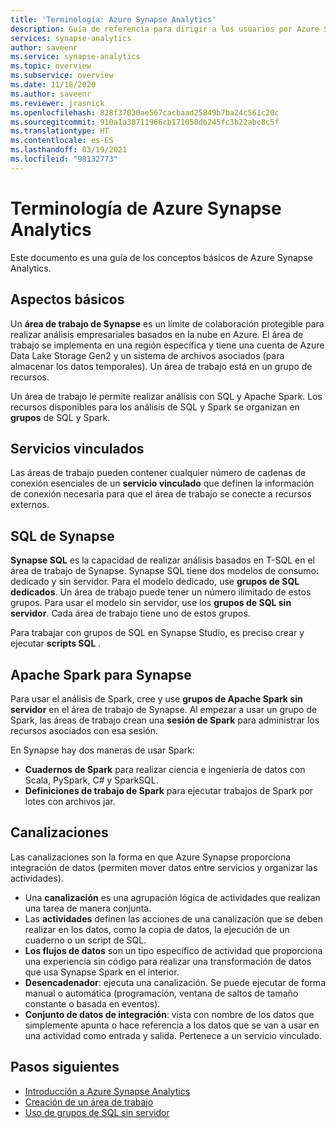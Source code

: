 ```yaml
---
title: 'Terminología: Azure Synapse Analytics'
description: Guía de referencia para dirigir a los usuarios por Azure Synapse Analytics
services: synapse-analytics
author: saveenr
ms.service: synapse-analytics
ms.topic: overview
ms.subservice: overview
ms.date: 11/18/2020
ms.author: saveenr
ms.reviewer: jrasnick
ms.openlocfilehash: 828f37030ae567cacbaad25849b7ba24c561c20c
ms.sourcegitcommit: 910a1a38711966cb171050db245fc3b22abc8c5f
ms.translationtype: HT
ms.contentlocale: es-ES
ms.lasthandoff: 03/19/2021
ms.locfileid: "98132773"
---
```

# <a name="azure-synapse-analytics-terminology"></a>Terminología de Azure Synapse Analytics

Este documento es una guía de los conceptos básicos de Azure Synapse Analytics.

## <a name="basics"></a>Aspectos básicos

Un **área de trabajo de Synapse** es un límite de colaboración protegible para realizar análisis empresariales basados en la nube en Azure. El área de trabajo se implementa en una región específica y tiene una cuenta de Azure Data Lake Storage Gen2 y un sistema de archivos asociados (para almacenar los datos temporales). Un área de trabajo está en un grupo de recursos.

Un área de trabajo le permite realizar análisis con SQL y Apache Spark. Los recursos disponibles para los análisis de SQL y Spark se organizan en **grupos** de SQL y Spark. 

## <a name="linked-services"></a>Servicios vinculados

Las áreas de trabajo pueden contener cualquier número de cadenas de conexión esenciales de un **servicio vinculado** que definen la información de conexión necesaria para que el área de trabajo se conecte a recursos externos.

## <a name="synapse-sql"></a>SQL de Synapse

**Synapse SQL** es la capacidad de realizar análisis basados en T-SQL en el área de trabajo de Synapse. Synapse SQL tiene dos modelos de consumo: dedicado y sin servidor.  Para el modelo dedicado, use **grupos de SQL dedicados**. Un área de trabajo puede tener un número ilimitado de estos grupos. Para usar el modelo sin servidor, use los **grupos de SQL sin servidor**. Cada área de trabajo tiene uno de estos grupos.

Para trabajar con grupos de SQL en Synapse Studio, es preciso crear y ejecutar **scripts SQL** .

## <a name="apache-spark-for-synapse"></a>Apache Spark para Synapse

Para usar el análisis de Spark, cree y use **grupos de Apache Spark sin servidor** en el área de trabajo de Synapse. Al empezar a usar un grupo de Spark, las áreas de trabajo crean una **sesión de Spark** para administrar los recursos asociados con esa sesión. 

En Synapse hay dos maneras de usar Spark:
* **Cuadernos de Spark** para realizar ciencia e ingeniería de datos con Scala, PySpark, C# y SparkSQL.
* **Definiciones de trabajo de Spark** para ejecutar trabajos de Spark por lotes con archivos jar.

## <a name="pipelines"></a>Canalizaciones

Las canalizaciones son la forma en que Azure Synapse proporciona integración de datos (permiten mover datos entre servicios y organizar las actividades).

* Una **canalización** es una agrupación lógica de actividades que realizan una tarea de manera conjunta.
* Las **actividades** definen las acciones de una canalización que se deben realizar en los datos, como la copia de datos, la ejecución de un cuaderno o un script de SQL.
* **Los flujos de datos** son un tipo específico de actividad que proporciona una experiencia sin código para realizar una transformación de datos que usa Synapse Spark en el interior.
* **Desencadenador**: ejecuta una canalización. Se puede ejecutar de forma manual o automática (programación, ventana de saltos de tamaño constante o basada en eventos).
* **Conjunto de datos de integración**: vista con nombre de los datos que simplemente apunta o hace referencia a los datos que se van a usar en una actividad como entrada y salida. Pertenece a un servicio vinculado.

## <a name="next-steps"></a>Pasos siguientes

* [Introducción a Azure Synapse Analytics](get-started.md)
* [Creación de un área de trabajo](quickstart-create-workspace.md)
* [Uso de grupos de SQL sin servidor](quickstart-sql-on-demand.md)

